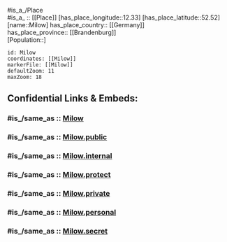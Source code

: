 ﻿---
confidential: public
isDeleted: false
location:
- 52.52
- 12.33
mapmarker: city
mapzoom:
- 7
- 12
SpocWebEntityId: 32485
tags:
- geo/City
type: City
---

#is_a_/Place  
#is_a_ :: [[Place]] 
[has_place_longitude::12.33] 
[has_place_latitude::52.52] 
[name::Milow] 
has_place_country:: [[Germany]]  
has_place_province:: [[Brandenburg]]  
[Population::] 



```leaflet
id: Milow
coordinates: [[Milow]] 
markerFile: [[Milow]] 
defaultZoom: 11 
maxZoom: 18
```


## Confidential Links & Embeds: 

### #is_/same_as :: [Milow](/_Standards/Earth/Continent/Europe/Europe~Central/Germany/Germany~East/Brandenburg/counties~Brandenburg/Havelland/cities~Havelland/Milower_Land/Milow.md) 

### #is_/same_as :: [Milow.public](/_public/Earth/Continent/Europe/Europe~Central/Germany/Germany~East/Brandenburg/counties~Brandenburg/Havelland/cities~Havelland/Milower_Land/Milow.public.md) 

### #is_/same_as :: [Milow.internal](/_internal/Earth/Continent/Europe/Europe~Central/Germany/Germany~East/Brandenburg/counties~Brandenburg/Havelland/cities~Havelland/Milower_Land/Milow.internal.md) 

### #is_/same_as :: [Milow.protect](/_protect/Earth/Continent/Europe/Europe~Central/Germany/Germany~East/Brandenburg/counties~Brandenburg/Havelland/cities~Havelland/Milower_Land/Milow.protect.md) 

### #is_/same_as :: [Milow.private](/_private/Earth/Continent/Europe/Europe~Central/Germany/Germany~East/Brandenburg/counties~Brandenburg/Havelland/cities~Havelland/Milower_Land/Milow.private.md) 

### #is_/same_as :: [Milow.personal](/_personal/Earth/Continent/Europe/Europe~Central/Germany/Germany~East/Brandenburg/counties~Brandenburg/Havelland/cities~Havelland/Milower_Land/Milow.personal.md) 

### #is_/same_as :: [Milow.secret](/_secret/Earth/Continent/Europe/Europe~Central/Germany/Germany~East/Brandenburg/counties~Brandenburg/Havelland/cities~Havelland/Milower_Land/Milow.secret.md)

